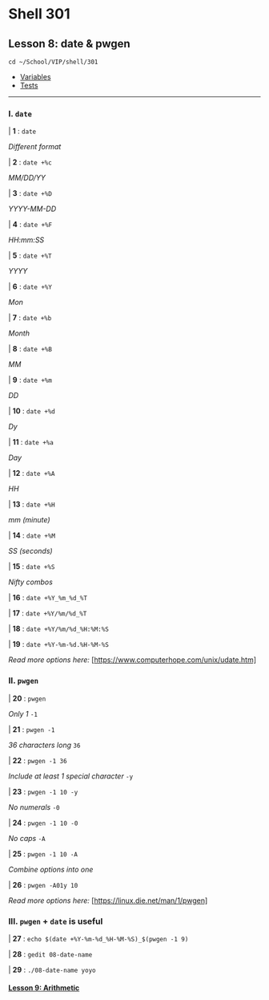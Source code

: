 # Shell 301
## Lesson 8: date & pwgen

`cd ~/School/VIP/shell/301`

- [Variables](https://github.com/inkVerb/vip/blob/master/Cheat-Sheets/Variables.md)
- [Tests](https://github.com/inkVerb/vip/blob/master/Cheat-Sheets/Tests.md)

___

### I. `date`

| **1** : `date`

*Different format*

| **2** : `date +%c`

*MM/DD/YY*

| **3** : `date +%D`

*YYYY-MM-DD*

| **4** : `date +%F`

*HH:mm:SS*

| **5** : `date +%T`

*YYYY*

| **6** : `date +%Y`

*Mon*

| **7** : `date +%b`

*Month*

| **8** : `date +%B`

*MM*

| **9** : `date +%m`

*DD*

| **10** : `date +%d`

*Dy*

| **11** : `date +%a`

*Day*

| **12** : `date +%A`

*HH*

| **13** : `date +%H`

*mm (minute)*

| **14** : `date +%M`

*SS (seconds)*

| **15** : `date +%S`

*Nifty combos*

| **16** : `date +%Y_%m_%d_%T`

| **17** : `date +%Y/%m/%d_%T`

| **18** : `date +%Y/%m/%d_%H:%M:%S`

| **19** : `date +%Y-%m-%d.%H-%M-%S`

*Read more options here:* [https://www.computerhope.com/unix/udate.htm]

### II. `pwgen`

| **20** : `pwgen`

*Only 1* `-1`

| **21** : `pwgen -1`

*36 characters long* `36`

| **22** : `pwgen -1 36`

*Include at least 1 special character* `-y`

| **23** : `pwgen -1 10 -y`

*No numerals* `-0`

| **24** : `pwgen -1 10 -0`

*No caps* `-A`

| **25** : `pwgen -1 10 -A`

*Combine options into one*

| **26** : `pwgen -A01y 10`

*Read more options here:* [https://linux.die.net/man/1/pwgen]

### III. `pwgen` + `date` is useful

| **27** : `echo $(date +%Y-%m-%d_%H-%M-%S)_$(pwgen -1 9)`

| **28** : `gedit 08-date-name`

| **29** : `./08-date-name yoyo`

#### [Lesson 9: Arithmetic](https://github.com/inkVerb/vip/blob/master/301-shell/Lesson-09.md)
